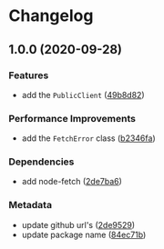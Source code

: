 # Changelog

## 1.0.0 (2020-09-28)

### Features

- add the `PublicClient` ([49b8d82](https://github.com/b2broker/b2trader-node/commit/49b8d82f0fe576762e34183c980e0bf7f6a13e7d))

### Performance Improvements

- add the `FetchError` class ([b2346fa](https://github.com/b2broker/b2trader-node/commit/b2346fa579ff40ba0c99e65252a62dfef1db0e21))

### Dependencies

- add node-fetch ([2de7ba6](https://github.com/b2broker/b2trader-node/commit/2de7ba6624b96366b69019642da7e195dd710593))

### Metadata

- update github url's ([2de9529](https://github.com/b2broker/b2trader-node/commit/2de9529c72f7cd4865f0fd79ff8b36b413361323))
- update package name ([84ec71b](https://github.com/b2broker/b2trader-node/commit/84ec71b733bd23f4978653dea1883c223c7ef79e))
